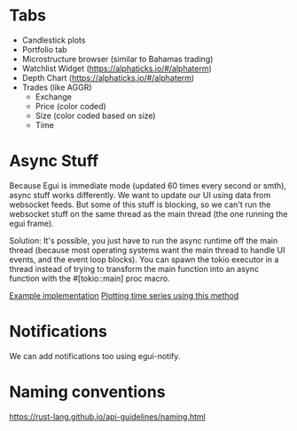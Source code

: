 # Tabs
- Candlestick plots
- Portfolio tab
- Microstructure browser (similar to Bahamas trading)
- Watchlist Widget (https://alphaticks.io/#/alphaterm)
- Depth Chart (https://alphaticks.io/#/alphaterm)
- Trades (like AGGR)
	- Exchange
	- Price (color coded)
	- Size (color coded based on size)
	- Time

# Async Stuff
Because Egui is immediate mode (updated 60 times every second or smth), async stuff works differently.
We want to update our UI using data from websocket feeds. But some of this stuff is blocking, so we can't run
the websocket stuff on the same thread as the main thread (the one running the egui frame). 

Solution: 
It's possible, you just have to run the async runtime off the main thread (because most operating systems want the main thread to handle UI events, and the event loop blocks). You can spawn the tokio executor in a thread instead of trying to transform the main function into an async function with the #[tokio::main] proc macro.

[Example implementation](https://github.com/parasyte/egui-tokio-example/blob/main/src/main.rs)
[Plotting time series using this method](https://github.com/mikael-nilsson-github/egui-alpaca-crypto-trading/blob/main/src/app.rs)


# Notifications
We can add notifications too using egui-notify.

# Naming conventions
https://rust-lang.github.io/api-guidelines/naming.html